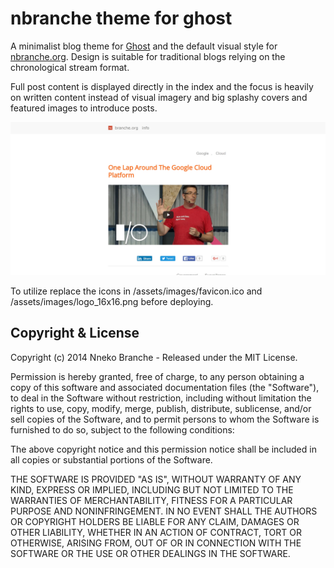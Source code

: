 # nbranche theme for ghost

A minimalist blog theme for [Ghost](https://ghost.org) and the default visual style for [nbranche.org](http://nbranche.org). Design is suitable for traditional blogs relying on the chronological stream format.

Full post content is displayed directly in the index and the focus is heavily on written content instead of visual imagery and big splashy covers and featured images to introduce posts.

![Screenshot](https://raw.githubusercontent.com/nneko/nbranche.org/master/assets/screenshots/screenshot1.jpg)

To utilize replace the icons in /assets/images/favicon.ico and /assets/images/logo_16x16.png before deploying.

## Copyright & License

Copyright (c) 2014 Nneko Branche - Released under the MIT License.

Permission is hereby granted, free of charge, to any person obtaining a copy of this software and associated documentation files (the "Software"), to deal in the Software without restriction, including without limitation the rights to use, copy, modify, merge, publish, distribute, sublicense, and/or sell copies of the Software, and to permit persons to whom the Software is furnished to do so, subject to the following conditions:

The above copyright notice and this permission notice shall be included in all copies or substantial portions of the Software.

THE SOFTWARE IS PROVIDED "AS IS", WITHOUT WARRANTY OF ANY KIND, EXPRESS OR IMPLIED, INCLUDING BUT NOT LIMITED TO THE WARRANTIES OF MERCHANTABILITY, FITNESS FOR A PARTICULAR PURPOSE AND
NONINFRINGEMENT. IN NO EVENT SHALL THE AUTHORS OR COPYRIGHT HOLDERS BE LIABLE FOR ANY CLAIM, DAMAGES OR OTHER LIABILITY, WHETHER IN AN ACTION OF CONTRACT, TORT OR OTHERWISE, ARISING FROM, OUT OF OR IN CONNECTION WITH THE SOFTWARE OR THE USE OR OTHER DEALINGS IN THE SOFTWARE.
